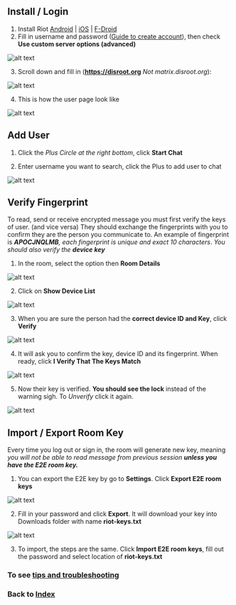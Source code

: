 ## Install / Login

1. Install Riot [Android](https://play.google.com/store/apps/details?id=im.vector.alpha) | [iOS](https://itunes.apple.com/us/app/vector.im/id1083446067) | [F-Droid](https://f-droid.org/packages/im.vector.alpha/)
2. Fill in username and password ([Guide to create account](https://madfedora.github.io/user)), then check **Use custom server options (advanced)**

![alt text](https://i.imgur.com/Z23iYeq.png "login")

3. Scroll down and fill in (**https://disroot.org** *Not matrix.disroot.org*):

![alt text](https://i.imgur.com/8fbGPP1.png "Custom server")

4. This is how the user page look like

![alt text](https://i.imgur.com/OfebblI.png "User page")

## Add User

1. Click the *Plus Circle at the right bottom*, click **Start Chat**

2. Enter username you want to search, click the Plus to add user to chat

![alt text](https://i.imgur.com/5Ps80wR.png "Start Chat")

## Verify Fingerprint

To read, send or receive encrypted message you must first verify the keys of user. (and vice versa) They should exchange the fingerprints with you to confirm they are the person you communicate to. An example of fingerprint is ***APOCJNQLMB**, each fingerprint is unique and exact 10 characters*. *You should also verify the **device key***

1. In the room, select the option then **Room Details**

![alt text](https://i.imgur.com/9Nrl1d8.png "Room Details")

2. Click on **Show Device List**

![alt text](https://i.imgur.com/tEwUrXw.png "Device List")

3. When you are sure the person had the **correct device ID and Key**, click **Verify**

![alt text](https://i.imgur.com/c60sn70.png "Verify Devices")

4. It will ask you to confirm the key, device ID and its fingerprint. When ready, click **I Verify That The Keys Match**

![alt text](https://i.imgur.com/kwKo8Gq.png "Confirm ID")

5. Now their key is verified. **You should see the lock** instead of the warning sigh. To *Unverify* click it again.

![alt text](https://i.imgur.com/U4jR2yE.png "Verified")

## Import / Export Room Key

Every time you log out or sign in, the room will generate new key, meaning *you will not be able to read message from previous session **unless you have the E2E room key.***

1. You can export the E2E key by go to **Settings**. Click **Export E2E room keys**

![alt text](https://i.imgur.com/Y9c7Dfe.png "Export Room Keys")

2. Fill in your password and click **Export**. It will download your key into Downloads folder with name **riot-keys.txt**

![alt text](https://i.imgur.com/a8FiGo8.png "Export")

3. To import, the steps are the same. Click **Import E2E room keys**, fill out the password and select location of **riot-keys.txt**

### To see [tips and troubleshooting](https://madfedora.github.io/tips)
### Back to [Index](https://madfedora.github.io/)

